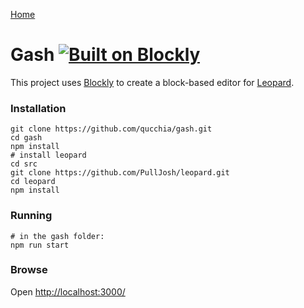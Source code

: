 [Home](../README.md)

# Gash [![Built on Blockly](https://tinyurl.com/built-on-blockly)](https://github.com/google/blockly)

This project uses [Blockly](https://github.com/google/blockly) to create a block-based editor for [Leopard](https://github.com/PullJosh/leopard).

### Installation

```
git clone https://github.com/qucchia/gash.git
cd gash
npm install
# install leopard
cd src
git clone https://github.com/PullJosh/leopard.git
cd leopard
npm install
```

### Running

```
# in the gash folder:
npm run start
```

### Browse

Open [http://localhost:3000/](http://localhost:3000/)
